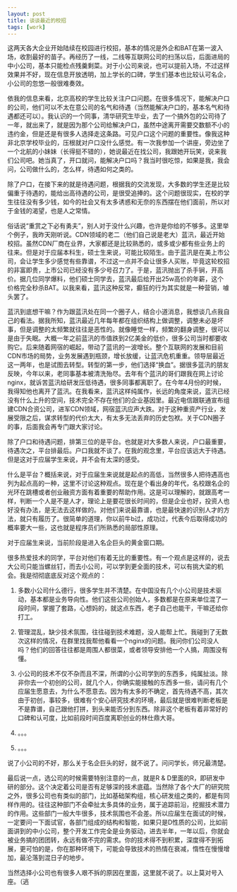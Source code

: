 ```yaml
---
layout: post
title: 谈谈最近的校招 
tags: [work]
---
```


这两天各大企业开始陆续在校园进行校招，基本的情况是外企和BAT在第一波入场，收割最好的苗子。再经历了一线，二线等互联网公司的扫荡以后，后面进局的中小公司，基本只能检点残羹剩菜。对于小公司来说，也可以提前入场，不过这样效果并不好，现在信息开放透明，加上学长的口碑，学生们基本也比较认可名企，小公司的忽悠一般很难奏效。
       
依我的信息来看，北京高校的学生比较关注户口问题。在很多情况下，能解决户口的公司，他们可以不太在意公司的名气和待遇（当然能解决户口的，基本名气和待遇都还可以）。我认识的一个同事，清华研究生毕业，去了一个搞外包的公司待了一年，就出来了，就是因为那个公司给解决户口，虽然中途离开需要交数额不小的违约金，但是还是有很多人选择走这条路。可见户口这个问题的重要性。像我这种非北京学校毕业的，压根就对户口没什么感觉。有一次我参加一个讲座，旁边坐了一个北航的小妹妹（长得挺不错的），她说最近在找公司，我跟她开玩笑，说来我们公司吧。她当真了，开口就问，能解决户口吗？我当时很吃惊，如果是我，我会问，公司做什么的，怎么样，待遇如何之类的。

除了户口，在接下来的就是待遇问题，根据我的交流发现，大多数的学生还是比较偏重于待遇的，能给出高待遇的公司，是很受追捧的。这个问题很现实，在校的学生往往没有多少钱，如今的社会又有太多诱惑和无奈的东西摆在他们面前，所以对于金钱的渴望，也是人之常情。

俗话说“重赏之下必有勇夫”，别人对于没什么兴趣，也许是你给的不够多。这里举个例子，我昨天刚听说。CDN领域的老二（他们自己说是老大）蓝汛，最近开始校招。虽然CDN厂商在业界，大家都还是比较熟悉的，或多或少都有些业务上的往来。但是对于应届本科生，硕士生来说，可能比较陌生。由于蓝汛是在美上市公司，会让学生多少感觉有些靠谱，不过这一点并不会让很多人买账，毕竟这轮校招的非富即贵，上市公司已经没有多少号召力了。于是，蓝汛抛出了杀手锏，开高价。据几位同学爆料，他们硕士同学去，蓝汛最后给开出25w高价的年薪，这个价格完全秒杀BAT。以我来看，蓝汛这种反常，癫狂的行为其实就是一种营销，噱头罢了。

蓝汛到底想干嘛？作为跟蓝汛处在同一个圈子人，结合小道消息，我想谈几点我自己的看法。据我所知，蓝汛最近几年每年都在组织结构上做调整，调整未必是坏事，但是调整的太频繁就往往是恶性的。就像睡觉一样，频繁的翻身调整，很可以是由于失眠。大概一年之前蓝汛的市值跌到2亿美金的低价，很多公司当时都要收购它。后来随着网宿的崛起，带动了蓝讯的一波增长。整个互联网的发展和目前CDN市场的局势，业务发展遇到瓶颈，增长放缓，让蓝汛危机重重。领导层最近这一两年，也是试图去转型。转型的第一步，他们选择“换血”。据很多蓝汛的朋友反映，今年以来，老同事基本被清洗殆尽。去年有个蓝汛的哥们跟我在网上讨论nginx，就诉苦蓝汛给研发压低待遇，很多同事都离职了。在今年4月份的时候，我得知他也离开了蓝汛。在我看来，蓝汛这样纯属作，长远的角度来说，蓝汛已经没有什么上升的空间，技术完全不存在他们的企业基因里。最近电信跟联通宣布组建CDN合资公司，进军CDN领域，网宿蓝汛应声大跌。对于这种重资产行业，发展受限之后，谋求转型的代价太大，有太多无法丢弃的历史包袱。关于CDN圈子的事，后面我会再专门跟大家讨论。

 除了户口和待遇问题，排第三位的是平台。也就是对大多数人来说，户口最重要，待遇次之，平台排最后。户口我就不谈了。在我的观念里，平台应该远大于待遇。但是这对于应届学生来说，并不会有太深的感受。

什么是平台？概括来说，对于应届生来说就是起点的高低，当然很多人把待遇高也列为起点高的一种，这里不讨论这种观点。现在是个看出身的年代，名校跟名企的光环在跳槽或者创业融资方面有着重要的帮助作用。这是可以理解的，就跟高考一样，判断一个人是不是人才，理论上是要花很长时间的，但是企业也好，投资人也好没有办法，是无法去这样做的。对他们来说最靠谱，也是最快速的识别人才的方法，就只有履历了。很简单的道理，你以前牛b过，成功过，代表今后取得成功的概率要大一些，这也就是程序员们所熟悉的局部性原理。
       
对于应届生来说，当前阶段是进入名企巨头的黄金窗口期。

很多热爱技术的同学，平台对他们有着无比的重要性。有一个观点是这样的，说去大公司只能当螺丝钉，而去小公司，可以学到更全面的技术，可以有挑大梁的机会。我是彻彻底底反对这个观点的：
      
1. 多数小公司什么德行，很多学生并不清楚。在中国没有几个小公司是技术驱动，基本都是业务导向性。他们这些公司创始人，多数都是在原来单位混了一段时间，掌握了套路，心想妈的，就这点东西，老子自己也能干，干嘛还给你打工。

2. 管理混乱，缺少技术氛围，往往碰到技术难题，没人能帮上忙。我碰到了无数次这样的情况，在群里找我帮他看看一个nginx的问题。我问你们公司没人吗？他们的回答往往都是周围人都很菜，或者领导安排他一个人搞，周围没有懂。

3. 小公司的技术不仅不杂而且不深，所谓的小公司学到的东西多，纯属扯淡。除非你去一个初创的公司，就几个人，你确实能接触的东西多一些，请问有几个应届生愿意去，为什么不愿意去。因为有太多的不确定，首先待遇不高，其次由于初创，事较多，很难有个安心研究技术的环境，最后就是很难判断老板是不是靠谱，自己跟他打拼，到头来能否分到东西。除非这个老板有着非常好的口碑和认可度，比如前段时间百度离职创业的林仕鼎大哥。

4. 。。。
	
5. 。。。

说了小公司的不好，那么关于名企巨头的好，就不说了。问问学长，师兄最清楚。

最后说一点，选公司的时候需要特别注意的一点，就是R & D里面的R，即研发中研的部分。这个决定着公司是否有足够深的技术底蕴。当然除了各个大厂的研究院之外，很多公司也有类似的部门，比如基础架构组，核心研发组之类的，都是有同样作用的。往往这种部门不会牵扯太多具体的业务，属于追踪前沿，挖掘技术潜力的作用。这些部门一般大牛很多，技术氛围也不会差。所以应届生在面试的时候，一定要问一下面试官，各部门组成的结构和智能，如果只是D性质的公司，比如前面讲到的中小公司，整个开发工作完全是业务驱动，进去半年，一年以后，你就会被业务搞的团团转，永远有做不完的需求。你的技术得不到积累，深度得不到拓展，更可怕的是，你在那种环境下，可能会导致技术的热情在衰减，惰性在慢慢增加，最沦落到混日子的地步。

当然选择小公司也有很多人艰不拆的原因在里面，这里就不说了。以上莫对号入座。（逃

